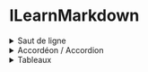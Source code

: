 # ILearnMarkdown

<details>
  <summary>
    Saut de ligne 
  </summary>
  
  Mettre **deux espaces** (ou plus) à la fin de la ligne.  
  Correspond à la balise **`<br/>`**
  
</details>

<details>
  <summary>
    Accordéon / Accordion
  </summary>
  
  ```
  <details>
    <summary>
      Accordéon
    </summary>
    
    Corps de texte. 
  </details>
  
  ```
  <details>
    <summary>
      Accordéon
    </summary>
  
  Corps de texte. 
  </details>
  
  N.B. : Il est nécessaire de mettre une **ligne vide** après `</details>` et `</summary>`. 
</details>


<details>
  <summary>
    Tableaux
  </summary>
  
  Pour créer un tableau vous devez placer une ligne de tirets (`-`) sous la ligne d'entête et séparer les colonnes avec des `|`. Vous pouvez aussi préciser l'alignement en utilisant des `:`. 
  
  ```
  | Aligné à gauche  | Centré          | Aligné à droite |
  | :--------------- |:---:            | ------:|
  | Aligné           | Aligné          | Aligné |
  | à                | au              | à      |
  | gauche           | centre          | droite |
  ```
   
  | Aligné à gauche  | Centré          | Aligné à droite |
  | :--------------- |:---:            | ------:|
  | Aligné           | Aligné          | Aligné |
  | à                | au              | à      |
  | gauche           | centre          | droite |

</details>

 

